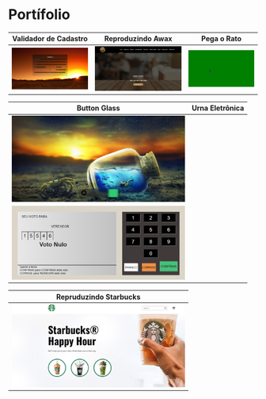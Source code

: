 
<p><h1>Portífolio</h1></p>

| Validador de Cadastro | Reproduzindo Awax |Pega o Rato |
|------------|------------|------------|
|<a href="https://github.com/KertonMarinho/validador-de-cadastro"><img  width="350" alt="🦑" src="https://github.com/KertonMarinho/validador-de-cadastro/blob/main/screen.png"> </a> |<a href="https://github.com/KertonMarinho/Recriando-Awax"><img  width="350" alt="🦑" src="https://github.com/KertonMarinho/Recriando-Awax/blob/main/assets/images/screenshorts.png"> </a>|<a href="https://github.com/KertonMarinho/Pega-Rato"><img  width="350" alt="🦑" src="https://github.com/KertonMarinho/Pega-Rato/blob/main/assets/screeshorts.png"> </a>


 

| Button Glass | Urna Eletrônica |
|------------|------------|
|<a href="https://github.com/KertonMarinho/Button-glass"><img  width="350" alt="🦑" src="https://github.com/KertonMarinho/Button-glass/blob/main/images/screenshort.png"> </a>
|<a href="https://github.com/KertonMarinho/Urna-eletronica"><img  width="350" alt="🦑" src="https://github.com/KertonMarinho/Urna-eletronica/blob/main/screenshorts.png"> </a>

| Repruduzindo Starbucks |
|------------|
|<a href="https://github.com/KertonMarinho/Reproduzindo-Starbucks"><img  width="350" alt="🦑" src="https://github.com/KertonMarinho/Reproduzindo-Starbucks/blob/main/assets/images/screenshorts.png"> </a>


